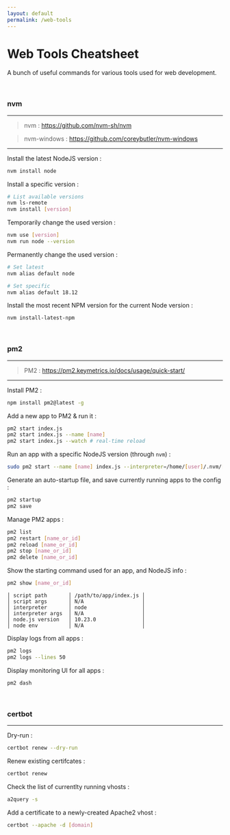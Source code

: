 ```yaml
---
layout: default
permalink: /web-tools
---
```


# Web Tools Cheatsheet

A bunch of useful commands for various tools used for web development.





<br>

### nvm

<hr>

> nvm : https://github.com/nvm-sh/nvm

> nvm-windows : https://github.com/coreybutler/nvm-windows

<hr>

Install the latest NodeJS version :
```bash
nvm install node
```

Install a specific version :
```bash
# List available versions
nvm ls-remote
nvm install [version]
```

Temporarily change the used version :
```bash
nvm use [version]
nvm run node --version
```

Permanently change the used version :
```bash
# Set latest
nvm alias default node

# Set specific
nvm alias default 18.12
```

Install the most recent NPM version for the current Node version :
```bash
nvm install-latest-npm
```





<br>

### pm2

<hr>

> PM2 : https://pm2.keymetrics.io/docs/usage/quick-start/

<hr>

Install PM2 :
```bash
npm install pm2@latest -g
```

Add a new app to PM2 & run it :
```bash
pm2 start index.js
pm2 start index.js --name [name]
pm2 start index.js --watch # real-time reload
```

Run an app with a specific NodeJS version (through `nvm`) :
```bash
sudo pm2 start --name [name] index.js --interpreter=/home/[user]/.nvm/[version]/bin/node
```

Generate an auto-startup file, and save currently running apps to the config :
```bash
pm2 startup
pm2 save
```

Manage PM2 apps :
```bash
pm2 list
pm2 restart [name_or_id]
pm2 reload [name_or_id]
pm2 stop [name_or_id]
pm2 delete [name_or_id]
```

Show the starting command used for an app, and NodeJS info :
```bash
pm2 show [name_or_id]
```
```
│ script path       │ /path/to/app/index.js │
│ script args       │ N/A                   │
│ interpreter       │ node                  │
│ interpreter args  │ N/A                   │
│ node.js version   │ 10.23.0               │
│ node env          │ N/A                   │
```

Display logs from all apps :
```bash
pm2 logs
pm2 logs --lines 50
```

Display monitoring UI for all apps :
```bash
pm2 dash
```





<br>

### certbot

<hr>

Dry-run :
```bash
certbot renew --dry-run
```

Renew existing certifcates :
```bash
certbot renew
```

Check the list of currentlty running vhosts :
```bash
a2query -s
```

Add a certificate to a newly-created Apache2 vhost :
```bash
certbot --apache -d [domain]
```